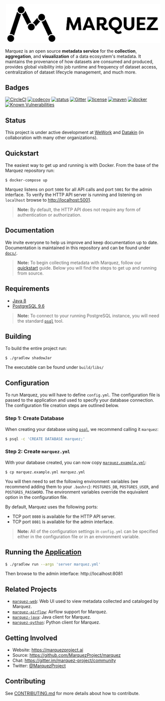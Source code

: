 <p align="center">
  <img src="https://github.com/MarquezProject/marquez/blob/master/docs/assets/images/marquez-logo.png" width="500px" />
</p>

Marquez is an open source **metadata service** for the **collection**, **aggregation**, and **visualization** of a data ecosystem's metadata. It maintains the provenance of how datasets are consumed and produced, provides global visibility into job runtime and frequency of dataset access, centralization of dataset lifecycle management, and much more.

## Badges

[![CircleCI](https://circleci.com/gh/MarquezProject/marquez/tree/master.svg?style=shield)](https://circleci.com/gh/MarquezProject/marquez/tree/master)
[![codecov](https://codecov.io/gh/MarquezProject/marquez/branch/master/graph/badge.svg)](https://codecov.io/gh/MarquezProject/marquez/branch/master)
[![status](https://img.shields.io/badge/status-WIP-yellow.svg)](#status)
[![Gitter](https://badges.gitter.im/Join%20Chat.svg)](https://gitter.im/marquez-project/community)
[![license](https://img.shields.io/badge/license-Apache_2.0-blue.svg)](https://raw.githubusercontent.com/MarquezProject/marquez/master/LICENSE)
[![maven](https://img.shields.io/maven-central/v/io.github.marquezproject/marquez.svg)](https://search.maven.org/search?q=g:io.github.marquezproject)
[![docker](https://img.shields.io/badge/docker-hub-blue.svg?style=flat)](https://hub.docker.com/r/marquezproject/marquez)
[![Known Vulnerabilities](https://snyk.io/test/github/MarquezProject/marquez/badge.svg)](https://snyk.io/test/github/MarquezProject/marquez)

## Status

This project is under active development at [WeWork](https://www.wework.com) and [Datakin](https://twitter.com/DatakinHQ) (in collaboration with many other organizations).

## Quickstart

The easiest way to get up and running is with Docker. From the base of the Marquez repository run:

```
$ docker-compose up
```

Marquez listens on port `5000` for all API calls and port `5001` for the admin interface. To verify the HTTP API server is running and listening on `localhost` browse to [http://localhost:5001](http://localhost:5001).

> **Note:** By default, the HTTP API does not require any form of authentication or authorization.

## Documentation

We invite everyone to help us improve and keep documentation up to date. Documentation is maintained in this repository and can be found under [`docs/`](https://github.com/MarquezProject/marquez/tree/master/docs).

> **Note:** To begin collecting metadata with Marquez, follow our [quickstart](https://marquezproject.github.io/marquez/quickstart.html) guide. Below you will find the steps to get up and running from source.

## Requirements

* [Java 8](https://openjdk.java.net/install)
* [PostgreSQL 9.6](https://www.postgresql.org/download)

> **Note:** To connect to your running PostgreSQL instance, you will need the standard [`psql`](https://www.postgresql.org/docs/9.6/app-psql.html) tool.

## Building

To build the entire project run:

```
$ ./gradlew shadowJar
```
The executable can be found under `build/libs/`

## Configuration

To run Marquez, you will have to define `config.yml`. The configuration file is passed to the application and used to specify your database connection. The configuration file creation steps are outlined below.

### Step 1: Create Database

When creating your database using [`psql`](https://www.postgresql.org/docs/9.6/app-psql.html), we recommend calling it `marquez`:

```bash
$ psql -c 'CREATE DATABASE marquez;'
```

### Step 2: Create `marquez.yml`

With your database created, you can now copy [`marquez.example.yml`](https://github.com/MarquezProject/marquez/blob/master/marquez.example.yml):

```
$ cp marquez.example.yml marquez.yml
```

You will then need to set the following environment variables (we recommend adding them to your `.bashrc`): `POSTGRES_DB`, `POSTGRES_USER`, and `POSTGRES_PASSWORD`. The environment variables override the equivalent option in the configuration file. 

By default, Marquez uses the following ports:

* TCP port `8080` is available for the HTTP API server.
* TCP port `8081` is available for the admin interface.

> **Note:** All of the configuration settings in `config.yml` can be specified either in the configuration file or in an environment variable.

## Running the [Application](https://github.com/MarquezProject/marquez/blob/master/src/main/java/marquez/MarquezApp.java)

```bash
$ ./gradlew run --args 'server marquez.yml'
```

Then browse to the admin interface: http://localhost:8081

## Related Projects

* [`marquez-web`](https://github.com/MarquezProject/marquez-web): Web UI used to view metadata collected and cataloged by Marquez.
* [`marquez-airflow`](https://github.com/MarquezProject/marquez-airflow): Airflow support for Marquez.
* [`marquez-java`](https://github.com/MarquezProject/marquez-java): Java client for Marquez.
* [`marquez-python`](https://github.com/MarquezProject/marquez-python): Python client for Marquez.

## Getting Involved

* Website: https://marquezproject.ai
* Source: https://github.com/MarquezProject/marquez
* Chat: https://gitter.im/marquez-project/community
* Twitter: [@MarquezProject](https://twitter.com/MarquezProject)

## Contributing

See [CONTRIBUTING.md](https://github.com/MarquezProject/marquez/blob/master/CONTRIBUTING.md) for more details about how to contribute.
